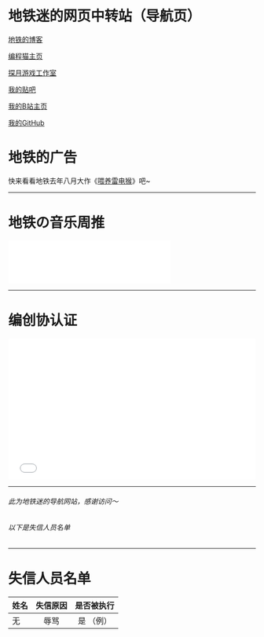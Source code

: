 # 地铁迷的网页中转站（导航页）

[地铁的博客](https://subwayfans-blog.mysxl.cn)

[编程猫主页](https://shequ.codemao.cn/user/1322514564)

[探月游戏工作室](http://tanyuegames.mysxl.cn)

[我的贴吧](https://tieba.baidu.com/home/main?id=tb.1.45fa5f89.P_DrGVTJIOVkub1pDaNP2w?t=1684035806&fr=index)

[我的B站主页](https://space.bilibili.com/612016776)

[我的GitHub](https://github.com/SubwayFans)

# 地铁的广告

快来看看地铁去年八月大作《[喂养雷电猴](https://player.codemao.cn/new/159068578)》吧~

---
# 地铁の音乐周推

<iframe frameborder="no" border="0" marginwidth="0" marginheight="0" width=330 height=86 src="//music.163.com/outchain/player?type=2&id=1942631186&auto=1&height=66"></iframe>

---
# 编创协认证

<iframe style="min-width:433" frameborder="no" border="0" marginwidth="0" marginheight="0" width=100% height=287 src="//storage.bcmcreator.cn/?id=1322514564"></iframe>

---

###### 此为地铁迷的导航网站，感谢访问～
###### 以下是失信人员名单

---

# 失信人员名单

| 姓名        | 失信原因   |  是否被执行  |
| --------   | :----:  | :----:  |
| 无      | 辱骂   |   是  （例）   |
